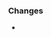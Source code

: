 <!--------------------------------
Before you submit your PR:
1. Remove any print statements you added for debugging
2. Does your code actually work? Test all of your changes one more time!
3. Fill out the section below so these PRs are more organized
--------------------------------->

<!----------------------------------------
Summarize any changes your PR includes.

Examples:
- Added new /fuck endpoint
- Changed auth middleware to only allow hot milfs in the area
- Deleted the project
------------------------------------------>

### Changes

- <!-- add here -->
